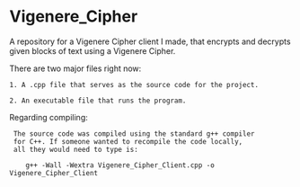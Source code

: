 Vigenere_Cipher
===============

A repository for a Vigenere Cipher client I made, that encrypts 
and decrypts given blocks of text using a Vigenere Cipher.

There are two major files right now: 

    1. A .cpp file that serves as the source code for the project.
    
    2. An executable file that runs the program.
    
Regarding compiling: 
     
     The source code was compiled using the standard g++ compiler 
     for C++. If someone wanted to recompile the code locally,
     all they would need to type is: 
     
        g++ -Wall -Wextra Vigenere_Cipher_Client.cpp -o Vigenere_Cipher_Client
        
